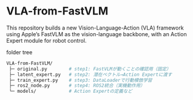 # VLA-from-FastVLM
This repository builds a new Vision-Language-Action (VLA) framework using Apple’s FastVLM as the vision-language backbone, with an Action Expert module for robot control.

folder tree 
```bash
VLA-from-FastVLM/
 ├─ original.py        # step1: FastVLMが動くことの確認用（固定）
 ├─ latent_expert.py   # step2: 潜在ベクトル→Action Expertに渡す
 ├─ train_expert.py    # step3: DataLoaderで行動模倣学習
 ├─ ros2_node.py       # step4: ROS2統合（実機動作用）
 └─ models/            # Action Expertの定義など
```